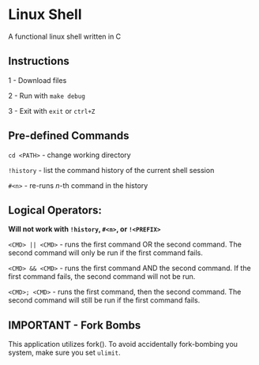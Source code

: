 # Linux Shell
A functional linux shell written in C

## Instructions
1 - Download files

2 - Run with `make debug`

3 - Exit with `exit` or `ctrl+Z`

## Pre-defined Commands
`cd <PATH>` - change working directory

`!history` - list the command history of the current shell session

`#<n>` - re-runs <i>n</i>-th command in the history

## Logical Operators:

**Will not work with `!history`, `#<n>`, or `!<PREFIX>`**

`<CMD> || <CMD>` - runs the first command OR the second command. The second command will only be run if the first command fails.

`<CMD> && <CMD>` - runs the first command AND the second command. If the first command fails, the second command will not be run.

`<CMD>; <CMD>` - runs the first command, then the second command. The second command will still be run if the first command fails.

## IMPORTANT - Fork Bombs
This application utilizes fork(). To avoid accidentally fork-bombing you system, make sure you set `ulimit`. 